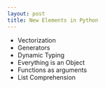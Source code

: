 ```yaml
---
layout: post
title: New Elements in Python
---
```


* Vectorization
* Generators
* Dynamic Typing
* Everything is an Object
* Functions as arguments
* List Comprehension
